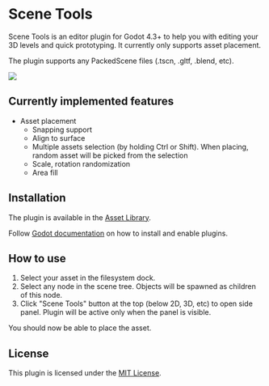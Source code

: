 # Scene Tools
Scene Tools is an editor plugin for Godot 4.3+ to help you with editing your 3D levels and quick prototyping. It currently only supports asset placement.

The plugin supports any PackedScene files (.tscn, .gltf, .blend, etc).

![](screenshot_1.png)

## Currently implemented features
* Asset placement
  * Snapping support
  * Align to surface
  * Multiple assets selection (by holding Ctrl or Shift). When placing, random asset will be picked from the selection
  * Scale, rotation randomization
  * Area fill

## Installation
The plugin is available in the [Asset Library](https://godotengine.org/asset-library/asset/2846).

Follow [Godot documentation](https://docs.godotengine.org/en/stable/tutorials/plugins/editor/installing_plugins.html) on how to install and enable plugins.

## How to use
1. Select your asset in the filesystem dock.
2. Select any node in the scene tree. Objects will be spawned as children of this node.
3. Click "Scene Tools" button at the top (below 2D, 3D, etc) to open side panel. Plugin will be active only when the panel is visible.

You should now be able to place the asset.

## License
This plugin is licensed under the [MIT License](https://github.com/fstxz/scene_tools/blob/master/LICENSE.txt).
